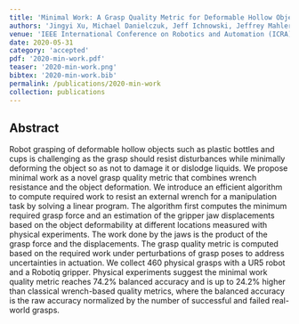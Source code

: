 ```yaml
---
title: 'Minimal Work: A Grasp Quality Metric for Deformable Hollow Objects'
authors: 'Jingyi Xu, Michael Danielczuk, Jeff Ichnowski, Jeffrey Mahler, Eckehard Steinbach, Ken Goldberg'
venue: 'IEEE International Conference on Robotics and Automation (ICRA)'
date: 2020-05-31
category: 'accepted'
pdf: '2020-min-work.pdf'
teaser: '2020-min-work.png'
bibtex: '2020-min-work.bib'
permalink: /publications/2020-min-work
collection: publications
---
```


Abstract
-------
Robot grasping of deformable hollow objects such as plastic bottles and cups is challenging as the grasp should resist disturbances while minimally deforming the object so as not to damage it or dislodge liquids. We propose minimal work as a novel grasp quality metric that combines wrench resistance and the object deformation. We introduce an efficient algorithm to compute required work to resist an external wrench for a manipulation task by solving a linear program. The algorithm first computes the minimum required grasp force and an estimation of the gripper jaw displacements based on the object deformability at different locations measured with physical experiments. The work done by the jaws is the product of the grasp force and the displacements. The grasp quality metric is computed based on the required work under perturbations of grasp poses to address uncertainties in actuation. We collect 460 physical grasps with a UR5 robot and a Robotiq gripper. Physical experiments suggest the minimal work quality metric reaches 74.2% balanced accuracy and is up to 24.2% higher than classical wrench-based quality metrics, where the balanced accuracy is the raw accuracy normalized by the number of successful and failed real-world grasps.

